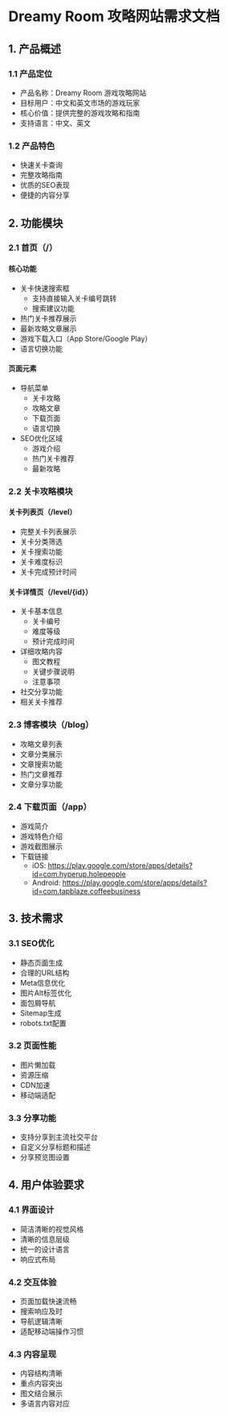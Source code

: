 # Dreamy Room 攻略网站需求文档

## 1. 产品概述
### 1.1 产品定位
- 产品名称：Dreamy Room 游戏攻略网站
- 目标用户：中文和英文市场的游戏玩家
- 核心价值：提供完整的游戏攻略和指南
- 支持语言：中文、英文

### 1.2 产品特色
- 快速关卡查询
- 完整攻略指南
- 优质的SEO表现
- 便捷的内容分享

## 2. 功能模块

### 2.1 首页（/）
#### 核心功能
- 关卡快速搜索框
  - 支持直接输入关卡编号跳转
  - 搜索建议功能
- 热门关卡推荐展示
- 最新攻略文章展示
- 游戏下载入口（App Store/Google Play）
- 语言切换功能

#### 页面元素
- 导航菜单
  - 关卡攻略
  - 攻略文章
  - 下载页面
  - 语言切换
- SEO优化区域
  - 游戏介绍
  - 热门关卡推荐
  - 最新攻略

### 2.2 关卡攻略模块
#### 关卡列表页（/level）
- 完整关卡列表展示
- 关卡分类筛选
- 关卡搜索功能
- 关卡难度标识
- 关卡完成预计时间

#### 关卡详情页（/level/{id}）
- 关卡基本信息
  - 关卡编号
  - 难度等级
  - 预计完成时间
- 详细攻略内容
  - 图文教程
  - 关键步骤说明
  - 注意事项
- 社交分享功能
- 相关关卡推荐

### 2.3 博客模块（/blog）
- 攻略文章列表
- 文章分类展示
- 文章搜索功能
- 热门文章推荐
- 文章分享功能

### 2.4 下载页面（/app）
- 游戏简介
- 游戏特色介绍
- 游戏截图展示
- 下载链接
  - iOS: https://play.google.com/store/apps/details?id=com.hyperup.holepeople
  - Android: https://play.google.com/store/apps/details?id=com.tapblaze.coffeebusiness

## 3. 技术需求

### 3.1 SEO优化
- 静态页面生成
- 合理的URL结构
- Meta信息优化
- 图片Alt标签优化
- 面包屑导航
- Sitemap生成
- robots.txt配置

### 3.2 页面性能
- 图片懒加载
- 资源压缩
- CDN加速
- 移动端适配

### 3.3 分享功能
- 支持分享到主流社交平台
- 自定义分享标题和描述
- 分享预览图设置

## 4. 用户体验要求

### 4.1 界面设计
- 简洁清晰的视觉风格
- 清晰的信息层级
- 统一的设计语言
- 响应式布局

### 4.2 交互体验
- 页面加载快速流畅
- 搜索响应及时
- 导航逻辑清晰
- 适配移动端操作习惯

### 4.3 内容呈现
- 内容结构清晰
- 重点内容突出
- 图文结合展示
- 多语言内容对应
